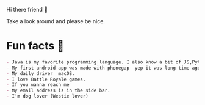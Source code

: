 
Hi there friend 👋

Take a look around and please be nice.

# Fun facts 👀 
```markdown
- Java is my favorite programming language. I also know a bit of JS,Python and go, just a little bit.
- My first android app was made with phonegap  yep it was long time ago, dark times.
- My daily driver  macOS.
- I love Battle Royale games.
- If you wanna reach me
- My email address is in the side bar.
- I'm dog lover (Westie lover)
```


<!---
Steffcs/Steffcs is a ✨ special ✨ repository because its `README.md` (this file) appears on your GitHub profile.
You can click the Preview link to take a look at your changes.
--->
